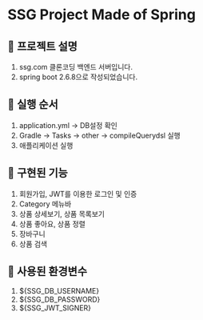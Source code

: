# SSG Project Made of Spring

## 🍜 프로젝트 설명
1. ssg.com 클론코딩 백엔드 서버입니다.
2. spring boot 2.6.8으로 작성되었습니다.

## 🍜 실행 순서
1. application.yml -> DB설정 확인
2. Gradle -> Tasks -> other -> compileQuerydsl 실행
3. 애플리케이션 실행

## 🍜 구현된 기능
1. 회원가입, JWT를 이용한 로그인 및 인증
2. Category 메뉴바
3. 상품 상세보기, 상품 목록보기
4. 상품 좋아요, 상품 정렬
5. 장바구니
6. 상품 검색

## 🍜 사용된 환경변수
1. ${SSG_DB_USERNAME}
2. ${SSG_DB_PASSWORD}
3. ${SSG_JWT_SIGNER}